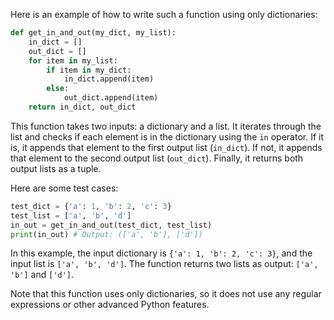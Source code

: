   Here is an example of how to write such a function using only dictionaries:
```py
def get_in_and_out(my_dict, my_list):
    in_dict = []
    out_dict = []
    for item in my_list:
        if item in my_dict:
            in_dict.append(item)
        else:
            out_dict.append(item)
    return in_dict, out_dict
```
This function takes two inputs: a dictionary and a list. It iterates through the list and checks if each element is in the dictionary using the `in` operator. If it is, it appends that element to the first output list (`in_dict`). If not, it appends that element to the second output list (`out_dict`). Finally, it returns both output lists as a tuple.

Here are some test cases:
```py
test_dict = {'a': 1, 'b': 2, 'c': 3}
test_list = ['a', 'b', 'd']
in_out = get_in_and_out(test_dict, test_list)
print(in_out) # Output: (['a', 'b'], ['d'])
```
In this example, the input dictionary is `{'a': 1, 'b': 2, 'c': 3}`, and the input list is `['a', 'b', 'd']`. The function returns two lists as output: `['a', 'b']` and `['d']`.

Note that this function uses only dictionaries, so it does not use any regular expressions or other advanced Python features.